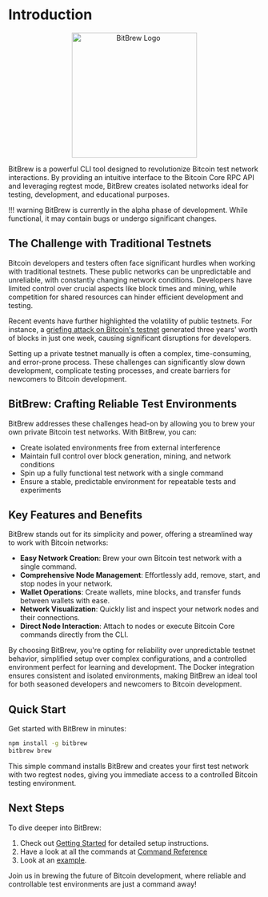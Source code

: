 # Introduction

<p align="center">
  <img src="https://github.com/user-attachments/assets/08a57f5a-099a-48c5-b37b-6c27ecc7350b" width="250" alt="BitBrew Logo">
</p>

BitBrew is a powerful CLI tool designed to revolutionize Bitcoin test network interactions. By providing an intuitive interface to the Bitcoin Core RPC API and leveraging regtest mode, BitBrew creates isolated networks ideal for testing, development, and educational purposes.

!!! warning
    BitBrew is currently in the alpha phase of development. While functional, it may contain bugs or undergo significant changes.

## The Challenge with Traditional Testnets

Bitcoin developers and testers often face significant hurdles when working with traditional testnets. These public networks can be unpredictable and unreliable, with constantly changing network conditions. Developers have limited control over crucial aspects like block times and mining, while competition for shared resources can hinder efficient development and testing.

Recent events have further highlighted the volatility of public testnets. For instance, a [griefing attack on Bitcoin's testnet](https://www.theblock.co/post/291519/bitcoin-testnet-griefing-attack-generates-three-years-worth-of-blocks-in-one-week-frustrating-developers) generated three years' worth of blocks in just one week, causing significant disruptions for developers.

Setting up a private testnet manually is often a complex, time-consuming, and error-prone process. These challenges can significantly slow down development, complicate testing processes, and create barriers for newcomers to Bitcoin development.

## BitBrew: Crafting Reliable Test Environments

BitBrew addresses these challenges head-on by allowing you to brew your own private Bitcoin test networks. With BitBrew, you can:

- Create isolated environments free from external interference
- Maintain full control over block generation, mining, and network conditions
- Spin up a fully functional test network with a single command
- Ensure a stable, predictable environment for repeatable tests and experiments

## Key Features and Benefits

BitBrew stands out for its simplicity and power, offering a streamlined way to work with Bitcoin networks:

- **Easy Network Creation**: Brew your own Bitcoin test network with a single command.
- **Comprehensive Node Management**: Effortlessly add, remove, start, and stop nodes in your network.
- **Wallet Operations**: Create wallets, mine blocks, and transfer funds between wallets with ease.
- **Network Visualization**: Quickly list and inspect your network nodes and their connections.
- **Direct Node Interaction**: Attach to nodes or execute Bitcoin Core commands directly from the CLI.

By choosing BitBrew, you're opting for reliability over unpredictable testnet behavior, simplified setup over complex configurations, and a controlled environment perfect for learning and development. The Docker integration ensures consistent and isolated environments, making BitBrew an ideal tool for both seasoned developers and newcomers to Bitcoin development.

## Quick Start

Get started with BitBrew in minutes:

```bash
npm install -g bitbrew
bitbrew brew
```

This simple command installs BitBrew and creates your first test network with two regtest nodes, giving you immediate access to a controlled Bitcoin testing environment.

## Next Steps

To dive deeper into BitBrew:

1. Check out [Getting Started](getting-started.md) for detailed setup instructions.
2. Have a look at all the commands at [Command Reference](user-guide/command-reference.md)
3. Look at an [example](examples/basic-usage.md).

Join us in brewing the future of Bitcoin development, where reliable and controllable test environments are just a command away!